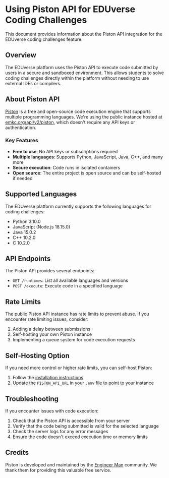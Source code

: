 # Using Piston API for EDUverse Coding Challenges

This document provides information about the Piston API integration for the EDUverse coding challenges feature.

## Overview

The EDUverse platform uses the Piston API to execute code submitted by users in a secure and sandboxed environment. This allows students to solve coding challenges directly within the platform without needing to use external IDEs or compilers.

## About Piston API

[Piston](https://github.com/engineer-man/piston) is a free and open-source code execution engine that supports multiple programming languages. We're using the public instance hosted at [emkc.org/api/v2/piston](https://emkc.org/api/v2/piston), which doesn't require any API keys or authentication.

### Key Features

- **Free to use**: No API keys or subscriptions required
- **Multiple languages**: Supports Python, JavaScript, Java, C++, and many more
- **Secure execution**: Code runs in isolated containers
- **Open source**: The entire project is open source and can be self-hosted if needed

## Supported Languages

The EDUverse platform currently supports the following languages for coding challenges:

- Python 3.10.0
- JavaScript (Node.js 18.15.0)
- Java 15.0.2
- C++ 10.2.0
- C 10.2.0

## API Endpoints

The Piston API provides several endpoints:

- `GET /runtimes`: List all available languages and versions
- `POST /execute`: Execute code in a specified language

## Rate Limits

The public Piston API instance has rate limits to prevent abuse. If you encounter rate limiting issues, consider:

1. Adding a delay between submissions
2. Self-hosting your own Piston instance
3. Implementing a queue system for code execution requests

## Self-Hosting Option

If you need more control or higher rate limits, you can self-host Piston:

1. Follow the [installation instructions](https://github.com/engineer-man/piston)
2. Update the `PISTON_API_URL` in your `.env` file to point to your instance

## Troubleshooting

If you encounter issues with code execution:

1. Check that the Piston API is accessible from your server
2. Verify that the code being submitted is valid for the selected language
3. Check the server logs for any error messages
4. Ensure the code doesn't exceed execution time or memory limits

## Credits

Piston is developed and maintained by the [Engineer Man](https://github.com/engineer-man) community. We thank them for providing this valuable free service.
